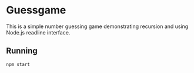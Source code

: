 # Guessgame

This is a simple number guessing game demonstrating recursion and using Node.js readline interface.

## Running

`npm start`
